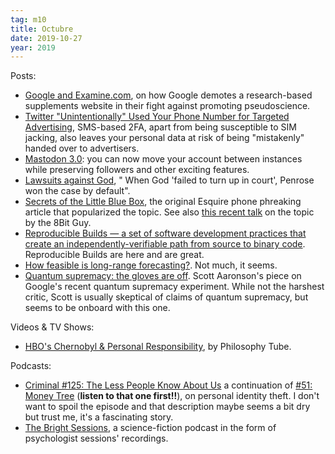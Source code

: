 ```yaml
---
tag: m10
title: Octubre
date: 2019-10-27
year: 2019
---
```


Posts:

- [Google and Examine.com](https://examine.com/nutrition/google-update-july-2019/), on how Google demotes a research-based supplements website in their fight against promoting pseudoscience.
- [Twitter "Unintentionally" Used Your Phone Number for Targeted Advertising](https://www.eff.org/deeplinks/2019/10/twitter-uninentionally-uses-your-2fa-number-targeted-advertising), SMS-based 2FA, apart from being susceptible to SIM jacking, also leaves your personal data at risk of being "mistakenly" handed over to advertisers.
- [Mastodon 3.0](https://blog.joinmastodon.org/2019/10/mastodon-3.0/): you can now move your account between instances while preserving followers and other exciting features.
- [Lawsuits against God](https://en.wikipedia.org/wiki/Lawsuits_against_God), " When God 'failed to turn up in court', Penrose won the case by default".
- [Secrets of the Little Blue Box](https://classic.esquire.com/article/1971/10/1/secrets-of-the-blue-box), the original Esquire phone phreaking article that popularized the topic. See also [this recent talk](https://www.youtube.com/watch?v=4tHyZdtXULw) on the topic by the 8Bit Guy.
- [Reproducible Builds — a set of software development practices that create an independently-verifiable path from source to binary code](https://reproducible-builds.org/). Reproducible Builds are here and are great.
- [How feasible is long-range forecasting?](https://www.openphilanthropy.org/blog/how-feasible-long-range-forecasting). Not much, it seems.
- [Quantum supremacy: the gloves are off](https://www.scottaaronson.com/blog/?p=4372). Scott Aaronson's piece on Google's recent quantum supremacy experiment. While not the harshest critic, Scott is usually skeptical of claims of quantum supremacy, but seems to be onboard with this one.

Videos & TV Shows:

- [HBO's Chernobyl & Personal Responsibility](https://www.youtube.com/watch?v=oENI8NnTx0w), by Philosophy Tube.

Podcasts:

- [Criminal #125: The Less People Know About Us](https://thisiscriminal.com/episode-125-the-less-people-know-about-us-10-25-2019) a continuation of [#51: Money Tree](https://thisiscriminal.com/episode-51-money-tree-8-23-2016/) (**listen to that one first!!**), on personal identity theft. I don't want to spoil the episode and that description maybe seems a bit dry but trust me, it's a fascinating story.
- [The Bright Sessions](http://www.thebrightsessions.com/season-one), a science-fiction podcast in the form of psychologist sessions' recordings.
